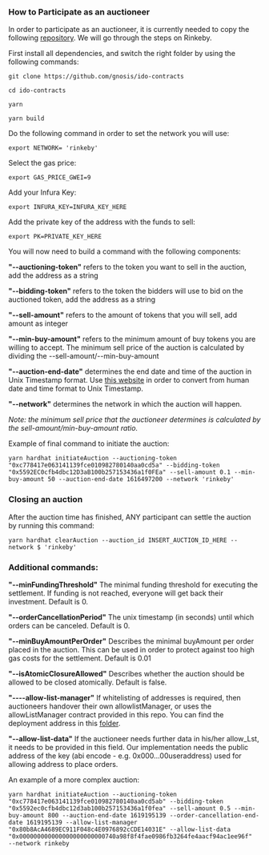 ### How to Participate as an auctioneer

In order to participate as an auctioneer, it is currently needed to copy the following [repository](https://github.com/gnosis/ido-contracts). We will go through the steps on Rinkeby.

First install all dependencies, and switch the right folder by using the following commands:
```
git clone https://github.com/gnosis/ido-contracts

cd ido-contracts

yarn

yarn build
```

Do the following command in order to set the network you will use:
```
export NETWORK= 'rinkeby'
```
Select the gas price:
```
export GAS_PRICE_GWEI=9
```
Add your Infura Key:
```
export INFURA_KEY=INFURA_KEY_HERE
```
Add the private key of the address with the funds to sell:
```
export PK=PRIVATE_KEY_HERE
```
You will now need to build a command with the following components:

**&quot;--auctioning-token&quot;** refers to the token you want to sell in the auction, add the address as a string

**&quot;--bidding-token&quot;** refers to the token the bidders will use to bid on the auctioned token, add the address as a string

**&quot;--sell-amount&quot;** refers to the amount of tokens that you will sell, add amount as integer

**&quot;--min-buy-amount&quot;** refers to the minimum amount of buy tokens you are willing to accept. The minimum sell price of the auction is calculated by dividing the --sell-amount/--min-buy-amount

**&quot;--auction-end-date&quot;** determines the end date and time of the auction in Unix Timestamp format. Use [this website](https://www.epochconverter.com/) in order to convert from human date and time format to Unix Timestamp.

**&quot;--network&quot;** determines the network in which the auction will happen.

_Note: the minimum sell price that the auctioneer determines is calculated by the sell-amount/min-buy-amount ratio._

Example of final command to initiate the auction:
```
yarn hardhat initiateAuction --auctioning-token "0xc778417e063141139fce010982780140aa0cd5a" --bidding-token "0x5592EC0cfb4dbc12D3aB100b257153436a1f0FEa" --sell-amount 0.1 --min-buy-amount 50 --auction-end-date 1616497200 --network 'rinkeby'
```

### Closing an auction

After the auction time has finished, ANY participant can settle the auction by running this command:
```
yarn hardhat clearAuction --auction_id INSERT_AUCTION_ID_HERE --network $ 'rinkeby'
```
### Additional commands:

**&quot;--minFundingThreshold&quot;** The minimal funding threshold for executing the settlement. If funding is not reached, everyone will get back their investment. Default is 0.

**&quot;--orderCancellationPeriod&quot;** The unix timestamp (in seconds) until which orders can be canceled. Default is 0.

**&quot;--minBuyAmountPerOrder&quot;** Describes the minimal buyAmount per order placed in the auction. This can be used in order to protect against too high gas costs for the settlement. Default is 0.01

**&quot;--isAtomicClosureAllowed&quot;** Describes whether the auction should be allowed to be closed atomically. Default is false.

**&quot;----allow-list-manager&quot;** If whitelisting of addresses is required, then auctioneers handover their own  allowlistManager, or uses the allowListManager contract provided in this repo. You can find the deployment address in this [folder](https://github.com/gnosis/ido-contracts/blob/main/deployments/).

**&quot;--allow-list-data&quot;** If the auctioneer needs further data in his/her allow_Lst, it needs to be provided in this field. Our implementation needs the public address of the key (abi encode - e.g. 0x000…00useraddress) used for allowing address to place orders.

An example of a more complex auction:
```
yarn hardhat initiateAuction --auctioning-token "0xc778417e063141139fce010982780140aa0cd5ab" --bidding-token "0x5592ec0cfb4dbc12d3ab100b257153436a1f0fea" --sell-amount 0.5 --min-buy-amount 800 --auction-end-date 1619195139 --order-cancellation-end-date 1619195139 --allow-list-manager "0x80b8AcA4689EC911F048c4E0976892cCDE14031E" --allow-list-data "0x000000000000000000000000740a98f8f4fae0986fb3264fe4aacf94ac1ee96f"  --network rinkeby
```
